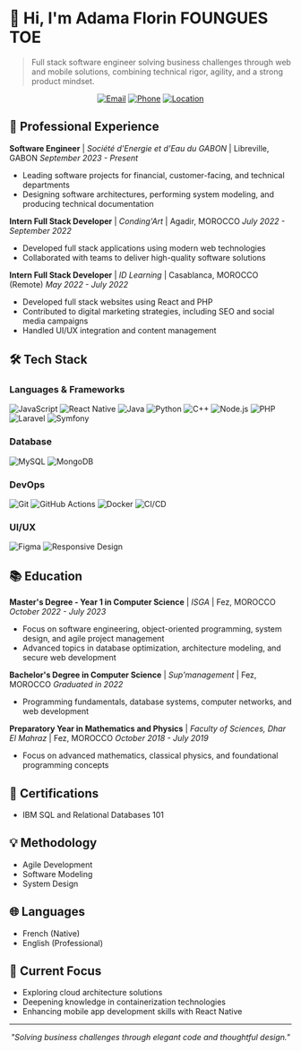 # 👋 Hi, I'm Adama Florin FOUNGUES TOE

> Full stack software engineer solving business challenges through web and mobile solutions, combining technical rigor, agility, and a strong product mindset.

<div align="center">
  
[![Email](https://img.shields.io/badge/Email-founguesflorin%40gmail.com-blue?style=flat-square&logo=gmail)](mailto:founguesflorin@gmail.com)
[![Phone](https://img.shields.io/badge/Phone-%2B241%2066%2059%2019%2069-green?style=flat-square&logo=whatsapp)](tel:+24166591969)
[![Location](https://img.shields.io/badge/Location-Libreville,%20GABON-orange?style=flat-square&logo=google-maps)](https://goo.gl/maps/Gabon)

</div>

## 💼 Professional Experience

**Software Engineer** | *Société d'Energie et d'Eau du GABON* | Libreville, GABON
*September 2023 - Present*
- Leading software projects for financial, customer-facing, and technical departments
- Designing software architectures, performing system modeling, and producing technical documentation

**Intern Full Stack Developer** | *Conding'Art* | Agadir, MOROCCO
*July 2022 - September 2022*
- Developed full stack applications using modern web technologies
- Collaborated with teams to deliver high-quality software solutions

**Intern Full Stack Developer** | *ID Learning* | Casablanca, MOROCCO (Remote)
*May 2022 - July 2022*
- Developed full stack websites using React and PHP
- Contributed to digital marketing strategies, including SEO and social media campaigns
- Handled UI/UX integration and content management

## 🛠️ Tech Stack

### Languages & Frameworks
![JavaScript](https://img.shields.io/badge/-JavaScript-F7DF1E?style=flat-square&logo=javascript&logoColor=black)
![React Native](https://img.shields.io/badge/-React_Native-61DAFB?style=flat-square&logo=react&logoColor=black)
![Java](https://img.shields.io/badge/-Java-007396?style=flat-square&logo=java&logoColor=white)
![Python](https://img.shields.io/badge/-Python-3776AB?style=flat-square&logo=python&logoColor=white)
![C++](https://img.shields.io/badge/-C++-00599C?style=flat-square&logo=c%2B%2B&logoColor=white)
![Node.js](https://img.shields.io/badge/-Node.js-339933?style=flat-square&logo=node.js&logoColor=white)
![PHP](https://img.shields.io/badge/-PHP-777BB4?style=flat-square&logo=php&logoColor=white)
![Laravel](https://img.shields.io/badge/-Laravel-FF2D20?style=flat-square&logo=laravel&logoColor=white)
![Symfony](https://img.shields.io/badge/-Symfony-000000?style=flat-square&logo=symfony&logoColor=white)

### Database
![MySQL](https://img.shields.io/badge/-MySQL-4479A1?style=flat-square&logo=mysql&logoColor=white)
![MongoDB](https://img.shields.io/badge/-MongoDB-47A248?style=flat-square&logo=mongodb&logoColor=white)

### DevOps
![Git](https://img.shields.io/badge/-Git-F05032?style=flat-square&logo=git&logoColor=white)
![GitHub Actions](https://img.shields.io/badge/-GitHub_Actions-2088FF?style=flat-square&logo=github-actions&logoColor=white)
![Docker](https://img.shields.io/badge/-Docker-2496ED?style=flat-square&logo=docker&logoColor=white)
![CI/CD](https://img.shields.io/badge/-CI%2FCD-4285F4?style=flat-square&logo=jenkins&logoColor=white)

### UI/UX
![Figma](https://img.shields.io/badge/-Figma-F24E1E?style=flat-square&logo=figma&logoColor=white)
![Responsive Design](https://img.shields.io/badge/-Responsive_Design-7952B3?style=flat-square&logo=bootstrap&logoColor=white)

## 📚 Education

**Master's Degree - Year 1 in Computer Science** | *ISGA* | Fez, MOROCCO
*October 2022 - July 2023*
- Focus on software engineering, object-oriented programming, system design, and agile project management
- Advanced topics in database optimization, architecture modeling, and secure web development

**Bachelor's Degree in Computer Science** | *Sup'management* | Fez, MOROCCO
*Graduated in 2022*
- Programming fundamentals, database systems, computer networks, and web development

**Preparatory Year in Mathematics and Physics** | *Faculty of Sciences, Dhar El Mahraz* | Fez, MOROCCO
*October 2018 - July 2019*
- Focus on advanced mathematics, classical physics, and foundational programming concepts

## 🏅 Certifications
- IBM SQL and Relational Databases 101

## 💡 Methodology
- Agile Development
- Software Modeling
- System Design

## 🌐 Languages
- French (Native)
- English (Professional)

## 📌 Current Focus
- Exploring cloud architecture solutions
- Deepening knowledge in containerization technologies
- Enhancing mobile app development skills with React Native

---

<div align="center">
  
*"Solving business challenges through elegant code and thoughtful design."*

</div>
